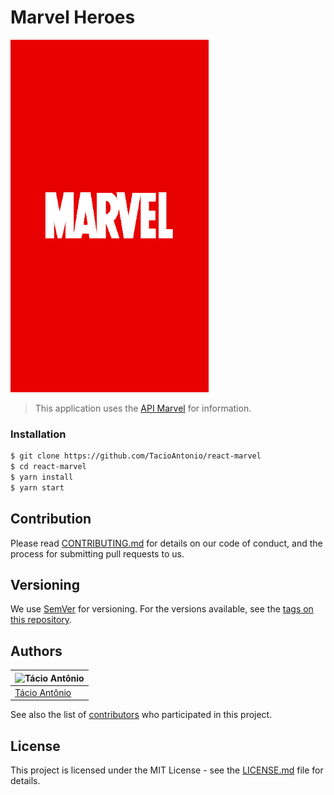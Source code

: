 # Marvel Heroes

![Marvel](./img/image.gif)
> This application uses the [API Marvel](https://developer.marvel.com) for information.


### Installation
```sh
$ git clone https://github.com/TacioAntonio/react-marvel
$ cd react-marvel
$ yarn install
$ yarn start
```

## Contribution
Please read [CONTRIBUTING.md](https://github.com/TacioAntonio/react-marvel/blob/master/CONTRIBUTING.md) for details on our code of conduct, and the process for submitting pull requests to us.

## Versioning
We use [SemVer](http://semver.org/) for versioning. For the versions available, see the [tags on this repository](https://github.com/TacioAntonio/react-marvel/tags).

## Authors
| ![Tácio Antônio](https://avatars2.githubusercontent.com/u/44682965?s=150&=4)
| -
| [Tácio Antônio](https://github.com/TacioAntonio/)

See also the list of [contributors](https://github.com/TacioAntonio/react-marvel/graphs/contributors) who participated in this project.

## License
This project is licensed under the MIT License - see the [LICENSE.md](https://github.com/TacioAntonio/react-marvel/blob/master/LICENSE.md) file for details.
